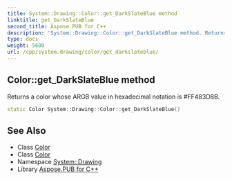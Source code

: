 ```yaml
---
title: System::Drawing::Color::get_DarkSlateBlue method
linktitle: get_DarkSlateBlue
second_title: Aspose.PUB for C++
description: 'System::Drawing::Color::get_DarkSlateBlue method. Returns a color whose ARGB value in hexadecimal notation is #FF483D8B in C++.'
type: docs
weight: 5600
url: /cpp/system.drawing/color/get_darkslateblue/
---
```

## Color::get_DarkSlateBlue method


Returns a color whose ARGB value in hexadecimal notation is #FF483D8B.

```cpp
static Color System::Drawing::Color::get_DarkSlateBlue()
```

## See Also

* Class [Color](../)
* Class [Color](../)
* Namespace [System::Drawing](../../)
* Library [Aspose.PUB for C++](../../../)
